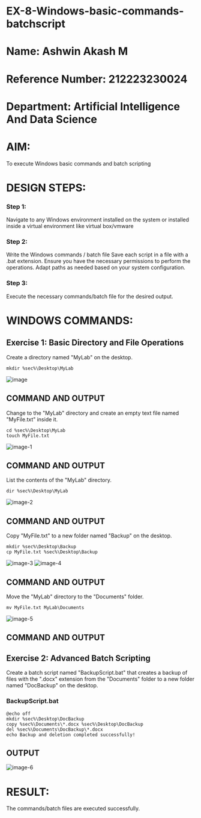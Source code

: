 # EX-8-Windows-basic-commands-batchscript
# Name: Ashwin Akash M
# Reference Number: 212223230024
# Department: Artificial Intelligence And Data Science
# AIM:
To execute Windows basic commands and batch scripting

# DESIGN STEPS:

### Step 1:

Navigate to any Windows environment installed on the system or installed inside a virtual environment like virtual box/vmware 

### Step 2:

Write the Windows commands / batch file
Save each script in a file with a .bat extension.
Ensure you have the necessary permissions to perform the operations.
Adapt paths as needed based on your system configuration.
### Step 3:

Execute the necessary commands/batch file for the desired output. 




# WINDOWS COMMANDS:
## Exercise 1: Basic Directory and File Operations
Create a directory named "MyLab" on the desktop.
```
mkdir %sec%\Desktop\MyLab
```
![image](https://github.com/user-attachments/assets/aa3292a2-6926-4f1a-92a0-cd6d9953826f)


## COMMAND AND OUTPUT

Change to the "MyLab" directory and create an empty text file named "MyFile.txt" inside it.
```
cd %sec%\Desktop\MyLab
touch MyFile.txt
```
![image-1](https://github.com/user-attachments/assets/885befb3-0cc0-4586-bf72-67edf5f9aa35)


## COMMAND AND OUTPUT

List the contents of the "MyLab" directory.
```
dir %sec%\Desktop\MyLab
```
![image-2](https://github.com/user-attachments/assets/09ae5c58-d5b1-4153-805d-74ca8d7ce224)


## COMMAND AND OUTPUT

Copy "MyFile.txt" to a new folder named "Backup" on the desktop.
```
mkdir %sec%\Desktop\Backup
cp MyFile.txt %sec%\Desktop\Backup
```
![image-3](https://github.com/user-attachments/assets/dcccbcce-f338-4180-8690-f7ddb7bf6a44)
![image-4](https://github.com/user-attachments/assets/62ec2861-d99b-46fc-96d7-88fba712ac4c)

## COMMAND AND OUTPUT

Move the "MyLab" directory to the "Documents" folder.
```
mv MyFile.txt MyLab\Documents
```
![image-5](https://github.com/user-attachments/assets/2aab07a8-830c-45e6-abc3-d43b5d68d97b)


## COMMAND AND OUTPUT


## Exercise 2: Advanced Batch Scripting
Create a batch script named "BackupScript.bat" that creates a backup of files with the ".docx" extension from the "Documents" folder to a new folder named "DocBackup" on the desktop.

### BackupScript.bat
```
@echo off
mkdir %sec%\Desktop\DocBackup
copy %sec%\Documents\*.docx %sec%\Desktop\DocBackup
del %sec%\Documents\DocBackup\*.docx
echo Backup and deletion completed successfully!
```




## OUTPUT

![image-6](https://github.com/user-attachments/assets/4ea25ccb-6185-4e0e-a73c-4a44010ef219)



# RESULT:
The commands/batch files are executed successfully.

